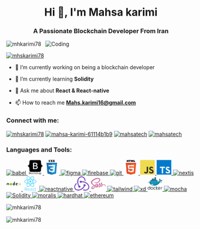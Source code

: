 <h1 align="center">Hi 👋, I'm Mahsa karimi </h1>
<h3 align="center">A Passionate Blockchain Developer From Iran</h3>
<img 
     align="right" alt="Coding" width="400" 
     src="https://cdn.dribbble.com/users/330915/screenshots/3587000/10_coding_dribbble.gif">
     
<p align="left"> <img src="https://komarev.com/ghpvc/?username=mhkarimi78&label=Profile%20views&color=0e75b6&style=flat" alt="mhkarimi78" /> </p>

<p align="left"> <a href="https://twitter.com/mhskarimi78" target="blank"><img src="https://img.shields.io/twitter/follow/mhskarimi78?logo=twitter&style=for-the-badge" alt="mhskarimi78" /></a> </p>

- 🔭 I’m currently working on being a blockchain developer

- 🌱 I’m currently learning **Solidity**

- 💬 Ask me about **React & React-native**

- 📫 How to reach me **Mahs.karimi16@gmail.com**

<h3 align="left">Connect with me:</h3>
<p align="left">
<a href="https://twitter.com/mhskarimi78" target="blank"><img align="center" src="https://raw.githubusercontent.com/rahuldkjain/github-profile-readme-generator/master/src/images/icons/Social/twitter.svg" alt="mhskarimi78" height="30" width="40" /></a>
<a href="https://linkedin.com/in/mahsa-karimi-61114b1b9" target="blank"><img align="center" src="https://raw.githubusercontent.com/rahuldkjain/github-profile-readme-generator/master/src/images/icons/Social/linked-in-alt.svg" alt="mahsa-karimi-61114b1b9" height="30" width="40" /></a>
<a href="https://instagram.com/mahsatech" target="blank"><img align="center" src="https://raw.githubusercontent.com/rahuldkjain/github-profile-readme-generator/master/src/images/icons/Social/instagram.svg" alt="mahsatech" height="30" width="40" /></a>
<a href="https://www.youtube.com/c/mahsatech" target="blank"><img align="center" src="https://raw.githubusercontent.com/rahuldkjain/github-profile-readme-generator/master/src/images/icons/Social/youtube.svg" alt="mahsatech" height="30" width="40" /></a>
</p>

<h3 align="left">Languages and Tools:</h3>
<p align="left"> <a href="https://babeljs.io/" target="_blank" rel="noreferrer"> <img src="https://www.vectorlogo.zone/logos/babeljs/babeljs-icon.svg" alt="babel" width="40" height="40"/> </a> <a href="https://getbootstrap.com" target="_blank" rel="noreferrer"> <img src="https://raw.githubusercontent.com/devicons/devicon/master/icons/bootstrap/bootstrap-plain-wordmark.svg" alt="bootstrap" width="40" height="40"/> </a> <a href="https://www.w3schools.com/css/" target="_blank" rel="noreferrer"> <img src="https://raw.githubusercontent.com/devicons/devicon/master/icons/css3/css3-original-wordmark.svg" alt="css3" width="40" height="40"/> </a> <a href="https://www.figma.com/" target="_blank" rel="noreferrer"> <img src="https://www.vectorlogo.zone/logos/figma/figma-icon.svg" alt="figma" width="40" height="40"/> </a> <a href="https://firebase.google.com/" target="_blank" rel="noreferrer"> <img src="https://www.vectorlogo.zone/logos/firebase/firebase-icon.svg" alt="firebase" width="40" height="40"/> </a> <a href="https://git-scm.com/" target="_blank" rel="noreferrer"> <img src="https://www.vectorlogo.zone/logos/git-scm/git-scm-icon.svg" alt="git" width="40" height="40"/> </a> <a href="https://www.w3.org/html/" target="_blank" rel="noreferrer"> <img src="https://raw.githubusercontent.com/devicons/devicon/master/icons/html5/html5-original-wordmark.svg" alt="html5" width="40" height="40"/> </a> <a href="https://developer.mozilla.org/en-US/docs/Web/JavaScript" target="_blank" rel="noreferrer"> <img src="https://raw.githubusercontent.com/devicons/devicon/master/icons/javascript/javascript-original.svg" alt="javascript" width="40" height="40"/> </a> <a href="https://www.typescriptlang.org/" target="_blank" rel="noreferrer"> <img src="https://raw.githubusercontent.com/devicons/devicon/master/icons/typescript/typescript-original.svg" alt="typescript" width="40" height="40"/> </a>  <a href="https://nextjs.org/" target="_blank" rel="noreferrer"> <img src="https://cdn.worldvectorlogo.com/logos/nextjs-2.svg" alt="nextjs" width="40" height="40"/> </a> <a href="https://nodejs.org" target="_blank" rel="noreferrer"> <img src="https://raw.githubusercontent.com/devicons/devicon/master/icons/nodejs/nodejs-original-wordmark.svg" alt="nodejs" width="40" height="40"/> </a> <a href="https://reactjs.org/" target="_blank" rel="noreferrer"> <img src="https://raw.githubusercontent.com/devicons/devicon/master/icons/react/react-original-wordmark.svg" alt="react" width="40" height="40"/> </a> <a href="https://reactnative.dev/" target="_blank" rel="noreferrer"> <img src="https://reactnative.dev/img/header_logo.svg" alt="reactnative" width="40" height="40"/> </a> <a href="https://redux.js.org" target="_blank" rel="noreferrer"> <img src="https://raw.githubusercontent.com/devicons/devicon/master/icons/redux/redux-original.svg" alt="redux" width="40" height="40"/> </a> <a href="https://sass-lang.com" target="_blank" rel="noreferrer"> <img src="https://raw.githubusercontent.com/devicons/devicon/master/icons/sass/sass-original.svg" alt="sass" width="40" height="40"/> </a> <a href="https://tailwindcss.com/" target="_blank" rel="noreferrer"> <img src="https://www.vectorlogo.zone/logos/tailwindcss/tailwindcss-icon.svg" alt="tailwind" width="40" height="40"/> </a> <a href="https://www.adobe.com/products/xd.html" target="_blank" rel="noreferrer"> <img src="https://cdn.worldvectorlogo.com/logos/adobe-xd.svg" alt="xd" width="40" height="40"/> </a> <a href="https://www.docker.com/" target="_blank" rel="noreferrer"> <img src="https://raw.githubusercontent.com/devicons/devicon/master/icons/docker/docker-original-wordmark.svg" alt="docker" width="40" height="40"/> </a> <a href="https://mochajs.org" target="_blank" rel="noreferrer"> <img src="https://www.vectorlogo.zone/logos/mochajs/mochajs-icon.svg" alt="mocha" width="40" height="40"/> </a>  <a href="https://soliditylang.org/" target="_blank" rel="noreferrer"> <img src="https://soliditylang.org/images/logo.svg" alt="Solidity" width="40" height="40"/> </a> <a href="https://moralis.io/" target="_blank" rel="noreferrer"> <img src="https://ibsintelligence.com/wp-content/uploads/2021/10/ibs_Moralis.jpg" alt="moralis" width="40" height="40"/> </a> <a href="https://hardhat.org/" target="_blank" rel="noreferrer"> <img src="https://www.solodev.com/file/13466e21-dd2c-11ec-b9ad-0eaef3759f5f/Hardhat-Logo-Icon.png" alt="hardhat" width="40" height="40"/> </a> <a href="https://ethereum.org/" target="_blank" rel="noreferrer"> <img src="https://s2.coinmarketcap.com/static/img/coins/200x200/1027.png" alt="ethereum" width="40" height="40"/> </a> </p>

<p><img align="center" src="https://github-readme-stats.vercel.app/api/top-langs?username=mhkarimi78&show_icons=true&locale=en&layout=compact" alt="mhkarimi78" /></p>

<p><img align="center" src="https://github-readme-streak-stats.herokuapp.com/?user=mhkarimi78&" alt="mhkarimi78" /></p>
